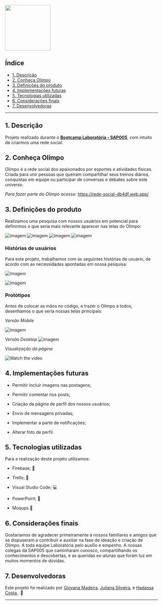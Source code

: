 <img src = "./src/images/olimpo.png" height='150' widht='150'>

## Índice

- [1. Descrição](#1-descrição)
- [2. Conheça Olimpo](#2-conheça-olimpo)
- [3. Definições do produto](#3-definições-do-produto)
- [4. Implementações futuras](#4-implementações-futuras)
- [5. Tecnologias utilizadas](#5-tecnologias-utilizadas)
- [6. Considerações finais](#6-considerações-finais)
- [7. Desenvolvedoras](#7-desenvolvedoras)

---

## 1. Descrição

Projeto realizado durante o [**Bootcamp Laboratória - SAP005**]("http://laboratoria.la"), com intuito de criarmos uma rede social.

## 2. Conheça Olimpo

Olimpo é a rede social dos apaixonados por esportes e atividades físicas. Criada para unir pessoas que queiram compartilhar seus treinos diários, conquistas em equipe ou participar de conversas e debates sobre este universo.

*Para fazer parte do Olimpo acesse:* https://rede-social-db4df.web.app/

## 3. Definições do produto

Realizamos uma pesquisa com nossos usuários em potencial para definirmos o que seria mais relevante aparecer nas telas do Olimpo:

![imagem](./src/images/readme/form2.png)
![imagem](./src/images/readme/form3.png)
![imagem](./src/images/readme/form1.png)
![imagem](./src/images/readme/form4.png)

### Histórias de usuários

Para este projeto, trabalhamos com as seguintes histórias de usuário, de acordo com as necessidades apontadas em nossa pesquisa:

![imagem](./src/images/readme/historia.user1.png)

![imagem](./src/images/readme/historia.user2.png)

### Protótipos

Antes de colocar as mãos no código, e trazer o Olimpo a todos, desenhamos o que seria nossas telas principais:

_*Versão Mobile*_

![imagem](./src/images/readme/prototipo2.png)

_*Versão Desktop*_
![imagem](./src/images/readme/prototipo.png)

_*Visualização da página*_

![Watch the video](https://media.giphy.com/media/YOaozd4lVfvLbcPiLb/giphy.gif)


## 4. Implementações futuras

- Permitir incluir imagens nas postagens;

- Permitir comentar nos posts;

- Criação da página de perfil dos nossos usuários;

- Envio de mensagens privadas;

- Implementar a parte de notificações;

- Alterar foto de perfil.

## 5. Tecnologias utilizadas

Para a realização deste projeto utilizamos:

- Firebase; :open_file_folder:

- Trello; :calendar:

- Visual Studio Code; :computer:

- PowerPoint; :card_index:  

- Moqups.:pencil:

## 6. Considerações finais

Gostaríamos de agradecer primeiramente a nossos familiares e amigos que se dispuseram a contribuir e auxiliar na fase de ideação e criação de Olimpo.
A toda equipe Laboratória pelo auxílio e empenho. A nossas colegas da SAP005 que caminharam conosco, compartilhando os conhecimentos e descobertas, e as queridas ex-alunas que foram luz em muitos momentos de dúvidas.


## 7. Desenvolvedoras 

Este projeto foi realizado por  <a href="https://github.com/giomadeira">Giovana Madeira</a>,
<a href="https://github.com/JulianaAmoriN">Juliana Silveira</a>, e 
<a href="https://github.com/Costahadassa">Hadassa Costa </a>. :rocket:

---